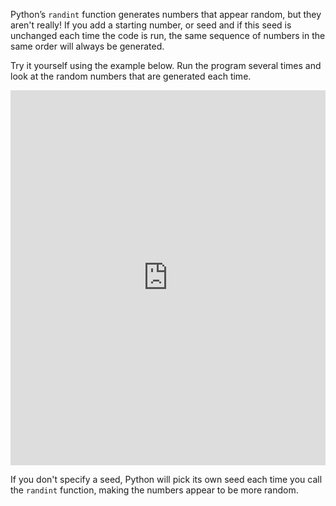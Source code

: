 Python’s `randint` function generates numbers that appear random, but they aren't really! If you add a starting number, or seed and if this seed is unchanged each time the code is run, the same sequence of numbers in the same order will always be generated.

Try it yourself using the example below. Run the program several times and look at the random numbers that are generated each time.

<iframe src="https://trinket.io/embed/python/fd410928c2" width="100%" height="600" frameborder="0" marginwidth="0" marginheight="0" allowfullscreen></iframe>

If you don't specify a seed, Python will pick its own seed each time you call the `randint` function, making the numbers appear to be more random.
